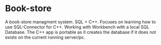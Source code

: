 # Book-store
A book-store managment system. SQL + C++.
Focuses on learning how to use SQL-Connector for C++.
Working with Workbench with a local SQL Database.
The C++ app is portable as it creates the database if it does not exists on the current running server/pc.
